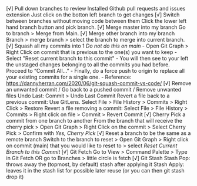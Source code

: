 [√] Pull down branches to review
      Installed Github pull requests and issues extension
      Just click on the botton left branch to get changes
[√] Switch between branches without moving code between them
      Click the lower left hand branch button and pick branch. 
[√] Merge master into my branch
      Go to branch > Merge from Main.
[√] Merge other branch into my branch
      Branch > merge branch > select the branch to merge into current branch.
[√] Squash all my commits into 1
      *Do not do this on main*
      - Open Git Graph > Right Click on commit that is previous to the one(s) you want to keep 
      - Select "Reset current branch to this commit"
      - You will then see to your left the unstaged changes belonging to all the commits you had before. Proceed to “Commit All…”
      - Finally, do a force push to origin to replace all your existing commits for a single one.
      - Reference: https://dannyherran.com/2020/06/git-squash-commit-vs-code/
[√] Remove an unwanted commit / Go back to a pushed commit / Remove unwanted files
      Undo Last: Commit > Undo Last Commit
      Revert a file back to a previous commit: Use GitLens. Select File > File History > Commits > Right Click > Restore
      Revert a file removing a commit: Select File > File History > Commits > Right click on file > Commit > Revert Commit
[√] Cherry Pick a commit from one branch to another
      From the branch that will receive the cherry pick > Open Git Graph > Right Click on the commit > Select Cherry Pick > Confirm with *Yes, Cherry Pick*
[√] Reset a branch to be the same as a remote branch
      Switch to the branch to reset > Open Git Graph > Right click on commit (main) that you would like to reset to > select *Reset Current Branch to this Commit*
[√] Git Fetch
      Go to View > Command Palette > Type in Git Fetch
      OR go to Branches > little circle is fetch
[√] Git Stash
      Stash Pop: throws away the (topmost, by default) stash after applying it
      Stash Apply: leaves it in the stash list for possible later reuse (or you can then git stash drop it)

